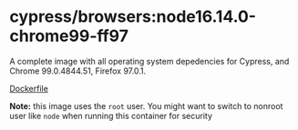 <!--
WARNING: this file was autogenerated by generate-browser-image.js using

    yarn add:browser -- 16.14.0 --chrome=99.0.4844.51 --firefox=97.0.1
-->

# cypress/browsers:node16.14.0-chrome99-ff97

A complete image with all operating system depedencies for Cypress, and Chrome 99.0.4844.51, Firefox 97.0.1.

[Dockerfile](Dockerfile)

**Note:** this image uses the `root` user. You might want to switch to nonroot user like `node` when running this container for security
